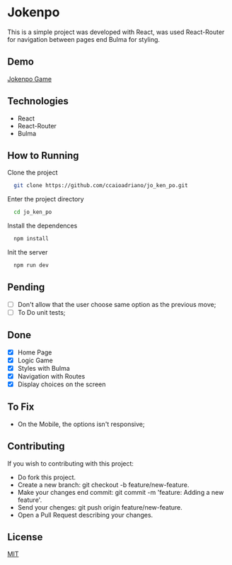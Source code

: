 
# Jokenpo

This is a simple project was developed with React, was used React-Router for navigation between pages end Bulma for styling.


## Demo

[Jokenpo Game](https://jo-ken-po-caio-adriano.vercel.app/)


## Technologies
- React
- React-Router
- Bulma
## How to Running

Clone the project

```bash
  git clone https://github.com/ccaioadriano/jo_ken_po.git
```

Enter the project directory

```bash
  cd jo_ken_po
```

Install the dependences

```bash
  npm install
```

Init the server

```bash
  npm run dev
```

## Pending

- [ ] Don't allow that the user choose same option as the previous move;
- [ ] To Do unit tests;
## Done
- [x]  Home Page
- [x]  Logic Game
- [x]  Styles with Bulma
- [x]  Navigation with Routes
- [x]  Display choices on the screen
## To Fix

- On the Mobile, the options isn't responsive;

## Contributing

If you wish to contributing with this project:

- Do fork this project.
- Create a new branch: git checkout -b feature/new-feature.
- Make your changes end commit: git commit -m 'feature: Adding a new feature'.
- Send your chenges: git push origin feature/new-feature.
- Open a Pull Request describing your changes.


## License

[MIT](https://choosealicense.com/licenses/mit/)

